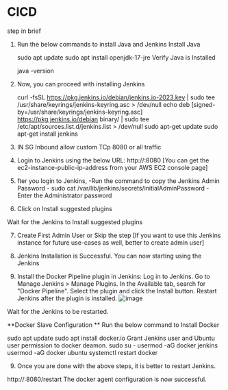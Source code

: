 # CICD
step in brief

1.  Run the below commands to install Java and Jenkins
    Install Java
    
    sudo apt update
    sudo apt install openjdk-17-jre
    Verify Java is Installed

    java -version
    
2. Now, you can proceed with installing Jenkins

    curl -fsSL https://pkg.jenkins.io/debian/jenkins.io-2023.key | sudo tee \
      /usr/share/keyrings/jenkins-keyring.asc > /dev/null
    echo deb [signed-by=/usr/share/keyrings/jenkins-keyring.asc] \
      https://pkg.jenkins.io/debian binary/ | sudo tee \
      /etc/apt/sources.list.d/jenkins.list > /dev/null
    sudo apt-get update
    sudo apt-get install jenkins


3.  IN SG Inbound allow custom TCp 8080 or all traffic


4.  Login to Jenkins using the below URL:
    http://:8080 [You can get the ec2-instance-public-ip-address from your AWS EC2 console page]
    
5.   fter you login to Jenkins,
-Run the command to copy the Jenkins Admin Password - sudo cat /var/lib/jenkins/secrets/initialAdminPassword - Enter the Administrator password


6. Click on Install suggested plugins

Wait for the Jenkins to Install suggested plugins


7. Create First Admin User or Skip the step [If you want to use this Jenkins instance for future use-cases as well, better to create admin user]



8.  Jenkins Installation is Successful. You can now starting using the Jenkins


9. Install the Docker Pipeline plugin in Jenkins:
    Log in to Jenkins.
    Go to Manage Jenkins > Manage Plugins.
    In the Available tab, search for "Docker Pipeline".
    Select the plugin and click the Install button.
    Restart Jenkins after the plugin is installed.
![image](https://github.com/user-attachments/assets/c5c528ff-a453-4276-910d-fb3f2d6e0c0b)


Wait for the Jenkins to be restarted.

**Docker Slave Configuration
**
Run the below command to Install Docker

sudo apt update
sudo apt install docker.io
Grant Jenkins user and Ubuntu user permission to docker deamon.
sudo su - 
usermod -aG docker jenkins
usermod -aG docker ubuntu
systemctl restart docker

9. Once you are done with the above steps, it is better to restart Jenkins.

http://<ec2-instance-public-ip>:8080/restart
The docker agent configuration is now successful.
